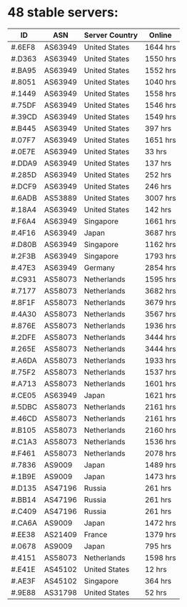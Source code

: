 # 48 stable servers:

| ID | ASN | Server Country | Online |
| ------ | ------ | ------ | ------ |
| #.6EF8 | AS63949 | United States | 1644 hrs |
| #.D363 | AS63949 | United States | 1550 hrs |
| #.BA95 | AS63949 | United States | 1552 hrs |
| #.8051 | AS63949 | United States | 1040 hrs |
| #.1449 | AS63949 | United States | 1558 hrs |
| #.75DF | AS63949 | United States | 1546 hrs |
| #.39CD | AS63949 | United States | 1549 hrs |
| #.B445 | AS63949 | United States | 397 hrs |
| #.07F7 | AS63949 | United States | 1651 hrs |
| #.0E7E | AS63949 | United States | 33 hrs |
| #.DDA9 | AS63949 | United States | 137 hrs |
| #.285D | AS63949 | United States | 252 hrs |
| #.DCF9 | AS63949 | United States | 246 hrs |
| #.6ADB | AS53889 | United States | 3007 hrs |
| #.18A4 | AS63949 | United States | 142 hrs |
| #.F6A4 | AS63949 | Singapore | 1661 hrs |
| #.4F16 | AS63949 | Japan | 3687 hrs |
| #.D80B | AS63949 | Singapore | 1162 hrs |
| #.2F3B | AS63949 | Singapore | 1793 hrs |
| #.47E3 | AS63949 | Germany | 2854 hrs |
| #.C931 | AS58073 | Netherlands | 1595 hrs |
| #.7177 | AS58073 | Netherlands | 3682 hrs |
| #.8F1F | AS58073 | Netherlands | 3679 hrs |
| #.4A30 | AS58073 | Netherlands | 3567 hrs |
| #.876E | AS58073 | Netherlands | 1936 hrs |
| #.2DFE | AS58073 | Netherlands | 3444 hrs |
| #.265E | AS58073 | Netherlands | 3444 hrs |
| #.A6DA | AS58073 | Netherlands | 1933 hrs |
| #.75F2 | AS58073 | Netherlands | 1537 hrs |
| #.A713 | AS58073 | Netherlands | 1601 hrs |
| #.CE05 | AS63949 | Japan | 1621 hrs |
| #.5DBC | AS58073 | Netherlands | 2161 hrs |
| #.46CD | AS58073 | Netherlands | 2161 hrs |
| #.B105 | AS58073 | Netherlands | 2160 hrs |
| #.C1A3 | AS58073 | Netherlands | 1536 hrs |
| #.F461 | AS58073 | Netherlands | 2078 hrs |
| #.7836 | AS9009 | Japan | 1489 hrs |
| #.1B9E | AS9009 | Japan | 1473 hrs |
| #.D135 | AS47196 | Russia | 261 hrs |
| #.BB14 | AS47196 | Russia | 261 hrs |
| #.C409 | AS47196 | Russia | 261 hrs |
| #.CA6A | AS9009 | Japan | 1472 hrs |
| #.EE38 | AS21409 | France | 1379 hrs |
| #.0678 | AS9009 | Japan | 795 hrs |
| #.4151 | AS58073 | Netherlands | 1598 hrs |
| #.E41E | AS45102 | United States | 12 hrs |
| #.AE3F | AS45102 | Singapore | 364 hrs |
| #.9E88 | AS31798 | United States | 52 hrs |

